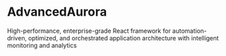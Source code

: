 # AdvancedAurora
High-performance, enterprise-grade React framework for automation-driven, optimized, and orchestrated application architecture with intelligent monitoring and analytics
